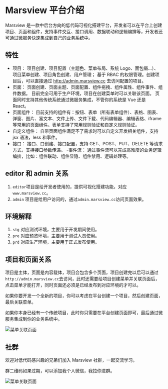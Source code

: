 # Marsview 平台介绍

Marsview 是一款中后台方向的低代码可视化搭建平台，开发者可以在平台上创建项目、页面和组件，支持事件交互、接口调用、数据联动和逻辑编排等，开发者还可通过微服务快速集成到自己的业务系统中。

## 特性

- 项目： 项目创建、项目配置（主题色、菜单布局、系统 Logo、面包屑...）、项目菜单创建、项目角色创建、用户管理； 基于 RBAC 的权限管理。创建项目后，可以直接通过 http://admin.marsview.cc 去访问配置的项目。
- 页面： 页面创建、页面主题、页面配置、组件拖拽、组件属性、组件事件、组件数据。 目前完全可用于生产环境，项目在创建菜单时可以关联该页面。 页面同时支持其他传统系统通过微服务集成，不管你的系统是 Vue 还是 React。
- 页面组件： 目前支持的组件有：按钮、表单（所有表单组件）、表格、图表、弹窗、图片、富文本、文件上传、文件下载、代码编辑器、编辑表格、iframe 等常用的页面组件。表单支持了常用规则验证和自定义规则验证。
- 自定义组件： 自带页面组件满足不了需求时可以自定义开发相关组件，支持 jsx 语法，less 和事件。
- 接口： 接口、口创建、接口配置，支持 GET、POST、PUT、DELETE 等请求方式，支持接口参数传递。 -事件流： 通过事件流可以完成高难度的业务逻辑编排，比如：组件联动、组件显隐、组件禁用、逻辑处理等。

## editor 和 admin 关系

1. `editor`项目是给开发者使用的，提供可视化搭建功能，对应`www.marsview.cc`。
2. `admin` 项目是给用户访问的，通过`admin.marsview.cc`访问页面效果。

## 环境解释

1. `stg` 对应测试环境，主要用于开发期间使用。
2. `pre` 对应预览环境，主要用于测试人员使用。
3. `prd` 对应生产环境，主要用于正式发布使用。

## 项目和页面关系

项目是主体，页面是内容载体，项目会包含多个页面，项目创建完以后可以通过`http://admin.marsview.cc`去访问，此时还需要给项目创建菜单并关联页面后，点击菜单才能打开，同时页面还必须是已经发布到对应环境的才可以。

如果你要开发一个全新的项目，你可以考虑在平台创建一个项目，然后创建页面，最后关联菜单。

如果你本身已经有一个传统项目，此时你只需要在平台创建页面即可，最后通过微服务集成到你的业务系统中。

![菜单关联页面](/home/page.png)

## 社群

欢迎对低代码感兴趣的兄弟们加入 Marsview 社群，一起交流学习。

群二维码如果过期，可以添加我个人微信，我拉你进群。

![菜单关联页面](/my_qrcode.jpg)
